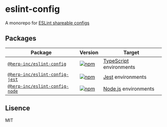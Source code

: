 # eslint-config

A monorepo for [ESLint shareable configs](https://eslint.org/docs/developer-guide/shareable-configs)

## Packages

| Package                                                                                      | Version                                                                                                                         | Target                                                     |
| -------------------------------------------------------------------------------------------- | ------------------------------------------------------------------------------------------------------------------------------- | ---------------------------------------------------------- |
| [`@herp-inc/eslint-config`](https://github.com/herp-inc/eslint-config/tree/master/base)      | [![npm](https://img.shields.io/npm/v/@herp-inc/eslint-config)](https://www.npmjs.com/package/@herp-inc/eslint-config)           | [TypeScript](https://www.typescriptlang.org/) environments |
| [`@herp-inc/eslint-config-jest`](https://github.com/herp-inc/eslint-config/tree/master/jest) | [![npm](https://img.shields.io/npm/v/@herp-inc/eslint-config-jest)](https://www.npmjs.com/package/@herp-inc/eslint-config-jest) | [Jest](https://jestjs.io/) environments                    |
| [`@herp-inc/eslint-config-node`](https://github.com/herp-inc/eslint-config/tree/master/node) | [![npm](https://img.shields.io/npm/v/@herp-inc/eslint-config-node)](https://www.npmjs.com/package/@herp-inc/eslint-config-node) | [Node.js](https://nodejs.org/en/) environments             |

## Lisence

MIT
